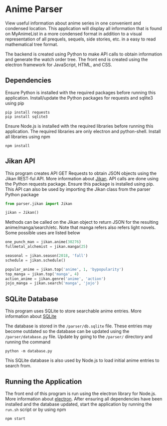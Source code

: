 # Anime Parser

View useful information about anime series in one convenient and condensed location. This application will display all information that is found on MyAnimeList in a more condensed format in addition to a visual representation of all prequels, sequels, side stories, etc. in a easy to read mathematical tree format.

The backend is created using Python to make API calls to obtain information and generate the watch order tree. The front end is created using the electron framework for JavaScript, HTML, and CSS.

## Dependencies

Ensure Python is installed with the required packages before running this application. Install/update the Python packages for requests and sqlite3 using pip

```shell
pip install requests
pip install sqlite3
```

Ensure Node.js is installed with the required libraries before running this application. The required libraries are only electron and python-shell. Install all libraries using npm

```shell
npm install
```

## Jikan API

This program creates API GET Requests to obtain JSON objects using the Jikan REST-ful API. More information about [Jikan](https://jikan.docs.apiary.io/#). API calls are done using the Python requests package. Ensure this package is installed using pip. This API can also be used by importing the Jikan class from the parser Python package

```python
from parser.jikan import Jikan

jikan = Jikan()
```

Methods can be called on the Jikan object to return JSON for the resulting anime/manga/search/etc. Note that manga refers also refers light novels. Some possible uses are listed below

```python
one_punch_man = jikan.anime(30276)
fullmetal_alchemist = jikan.manga(25)

seasonal = jikan.season(2018, 'fall')
schedule = jikan.schedule()

popular_anime = jikan.top('anime', 1, 'bypopularity')
top_manga = jikan.top('manga', 4)
action_anime = jikan.genre('anime', 'action')
jojo_manga = jikan.search('manga', 'jojo')
```

## SQLite Database

This program uses SQLite to store searchable anime entries. More information about [SQLite](https://www.sqlite.org/index.html) 

The database is stored in the `/parser/db.sqlite` file. These entries may become outdated so the database can be updated using the `/parser/database.py` file. Update by going to the `/parser/` directory and running the command

```shell
python -m database.py
```

This SQLite database is also used by Node.js to load initial anime entries to search from.

## Running the Application

The front end of this program is run using the electron library for Node.js. More information about [electron](https://electronjs.org/). After ensuring all dependencies have been installed and the database updated, start the application by running the `run.sh` script or by using npm

```shell
npm start
```
